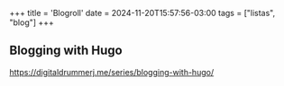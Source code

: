 +++
title = 'Blogroll'
date = 2024-11-20T15:57:56-03:00
tags = ["listas", "blog"]
+++

## Blogging with Hugo
https://digitaldrummerj.me/series/blogging-with-hugo/
